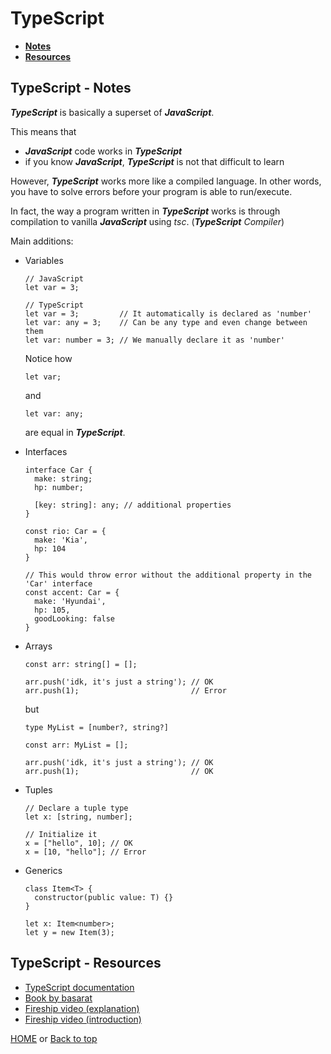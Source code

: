 # TypeScript

- **[Notes](#typescript---notes)**
- **[Resources](#typescript---resources)**

## TypeScript - Notes

***TypeScript*** is basically a superset of ***JavaScript***.

This means that

- ***JavaScript*** code works in ***TypeScript***
- if you know ***JavaScript***, ***TypeScript*** is not that difficult to learn

However, ***TypeScript*** works more like a compiled language. In other words, you have to solve errors before your program is able to run/execute.

In fact, the way a program written in ***TypeScript*** works is through compilation to vanilla ***JavaScript*** using *tsc*. (***TypeScript*** *Compiler*)

Main additions:

- Variables

      // JavaScript
      let var = 3;

      // TypeScript
      let var = 3;         // It automatically is declared as 'number'
      let var: any = 3;    // Can be any type and even change between them
      let var: number = 3; // We manually declare it as 'number'
  Notice how

      let var;
  and

      let var: any;
  are equal in ***TypeScript***.
- Interfaces

      interface Car {
        make: string;
        hp: number;

        [key: string]: any; // additional properties
      }

      const rio: Car = {
        make: 'Kia',
        hp: 104
      }

      // This would throw error without the additional property in the 'Car' interface
      const accent: Car = {
        make: 'Hyundai',
        hp: 105,
        goodLooking: false
      }
- Arrays

      const arr: string[] = [];

      arr.push('idk, it's just a string'); // OK
      arr.push(1);                         // Error
  but

      type MyList = [number?, string?]

      const arr: MyList = [];

      arr.push('idk, it's just a string'); // OK
      arr.push(1);                         // OK
- Tuples

      // Declare a tuple type
      let x: [string, number];

      // Initialize it
      x = ["hello", 10]; // OK
      x = [10, "hello"]; // Error
- Generics

      class Item<T> {
        constructor(public value: T) {}
      }

      let x: Item<number>;
      let y = new Item(3);

## TypeScript - Resources

- [TypeScript documentation](https://www.typescriptlang.org/docs/)
- [Book by basarat](https://basarat.gitbook.io/typescript/)
- [Fireship video (explanation)](https://youtu.be/zQnBQ4tB3ZA)
- [Fireship video (introduction)](https://youtu.be/ahCwqrYpIuM)

[HOME](https://github.com/Stratis-Dermanoutsos/Full-Stack-2021#full-stack-roadmap-2021) or [Back to top](#typescript)
